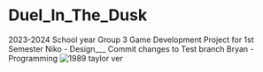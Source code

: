 # Duel_In_The_Dusk
2023-2024 School year
Group 3 Game Development Project for 1st Semester
Niko - Design___ Commit changes to Test branch
Bryan - Programming
![1989 taylor ver](https://github.com/RynInATree/Duel_In_The_Dusk/assets/35578941/ed719190-4386-4b08-abfe-3dc146be983b)
